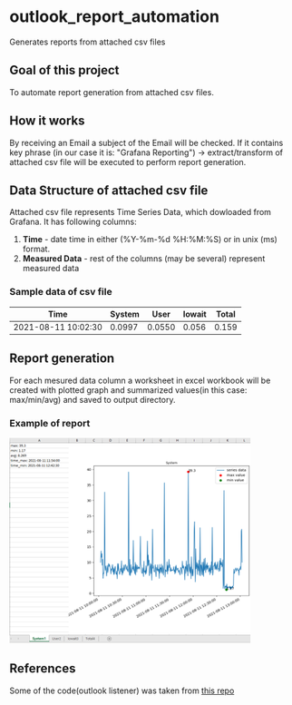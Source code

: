 # outlook_report_automation
Generates reports from attached csv files

## Goal of this project
To automate report generation from attached csv files. 

## How it works
By receiving an Email a subject of the Email will be checked. If it contains key phrase (in our case it is: "Grafana Reporting") -> extract/transform of attached
csv file will be executed to perform report generation. 

## Data Structure of attached csv file
Attached csv file represents Time Series Data, which dowloaded from Grafana. It has following columns:
1. **Time** - date time in either (%Y-%m-%d %H:%M:%S) or in unix (ms) format.
2. **Measured Data** - rest of the columns (may be several) represent measured data
### Sample data of csv file
|Time               |System    |User      |Iowait |Total |
| ----------------- | -------- | -------- | ----- | ---- |
|2021-08-11 10:02:30| 0.0997   | 0.0550   | 0.056 | 0.159|

## Report generation
For each mesured data column a worksheet in excel workbook will be created with plotted graph and summarized values(in this case: max/min/avg) and saved to output directory.

### Example of report

![Alt text](./Report.png?raw=true "Title")

## References
Some of the code(outlook listener) was taken from [this repo](https://gist.github.com/burdenless/fd2c92e468a3d07f5c37) 


